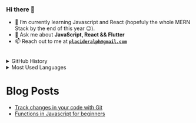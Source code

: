 ### Hi there 👋

<!-- Here are some ideas to get you started: -->

<!-- - 👯 I’m looking to collaborate on any JavaScript Project -->
<!-- - 🔭 I’m currently working on ... -->
- 🌱 I’m currently learning Javascript and React (hopefuly the whole MERN Stack by the end of this year 😉).
- 💬 Ask me about **JavaScript, React && Flutter**
- 📫 Reach out to me at **[`placideralph@gmail.com`](mailto:placideralph@gmail.com)**
<!-- - 💼 See my full portfolio at **[`davidrakosi.com`](https://davidrakosi.com)** -->
<!-- - 🤔 I’m looking for help with ... -->
<!-- - 😄 Pronouns: ...
- ⚡ Fun fact: ... -->
<br>

<div>


<div>
<details>
  <summary>GitHub History</summary>
  <p><img align="center" src="https://github-readme-streak-stats.herokuapp.com/?user=ralphZero&" alt="ralphZero" /></p>
.
</details>
</div>

<div>
<details>
  <summary>Most Used Languages</summary>

<p><img align="center" src="https://github-readme-stats.vercel.app/api/top-langs?username=ralphZero&show_icons=true&locale=en&layout=compact" alt="ralphZero" /></p>
</details>
</div>
  
# Blog Posts
<!-- BLOG-POST-LIST:START -->
- [Track changes in your code with Git](https://medium.com/@ralphplacide/track-changes-in-your-code-with-git-3f245c1a1516?source=rss-d003240f8487------2)
- [Functions in Javascript for beginners](https://medium.com/@ralphplacide/functions-in-javascript-for-beginners-9a89c38a7b9d?source=rss-d003240f8487------2)
<!-- BLOG-POST-LIST:END -->
